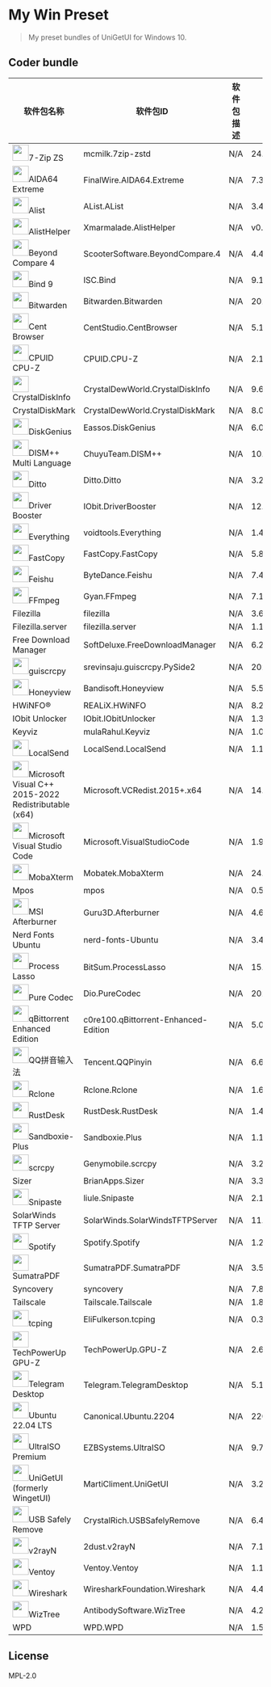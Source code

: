 # My Win Preset

>My preset bundles of UniGetUI for Windows 10.

## Coder bundle

| 软件包名称 | 软件包ID | 软件包描述 | 软件包版本 | 来源 |
|------------|-----------|------------|------------|------|
| <img width='32px' height='32px' src='https://www.google.com/s2/favicons?sz=32&domain=mcmilk.de/projects/7-Zip-zstd/'>7-Zip ZS | mcmilk.7zip-zstd | N/A | 24.09 ZS v1.5.7 R1 | winget |
| <img width='32px' height='32px' src='https://www.google.com/s2/favicons?sz=32&domain=www.aida64.com/'>AIDA64 Extreme | FinalWire.AIDA64.Extreme | N/A | 7.35 | winget |
| <img width='32px' height='32px' src='https://www.google.com/s2/favicons?sz=32&domain=alist.nn.ci/zh'>Alist | AList.AList | N/A | 3.44.0 | winget |
| <img width='32px' height='32px' src='https://www.google.com/s2/favicons?sz=32&domain=github.com/Xmarmalade'>AlistHelper | Xmarmalade.AlistHelper | N/A | v0.2.0 | winget |
| <img width='32px' height='32px' src='https://www.google.com/s2/favicons?sz=32&domain=www.scootersoftware.com/'>Beyond Compare 4 | ScooterSoftware.BeyondCompare.4 | N/A | 4.4.7.28397 | winget |
| <img width='32px' height='32px' src='https://www.google.com/s2/favicons?sz=32&domain=www.isc.org/'>Bind 9 | ISC.Bind | N/A | 9.17.12 | winget |
| <img width='32px' height='32px' src='https://www.google.com/s2/favicons?sz=32&domain=bitwarden.com/'>Bitwarden | Bitwarden.Bitwarden | N/A | 2025.4.2 | winget |
| <img width='32px' height='32px' src='https://www.google.com/s2/favicons?sz=32&domain=www.centbrowser.cn/'>Cent Browser | CentStudio.CentBrowser | N/A | 5.1.1130.129 | winget |
| <img width='32px' height='32px' src='https://www.google.com/s2/favicons?sz=32&domain=www.cpuid.com/'>CPUID CPU-Z | CPUID.CPU-Z | N/A | 2.15 | winget |
| <img width='32px' height='32px' src='https://www.google.com/s2/favicons?sz=32&domain=crystalmark.info/en/'>CrystalDiskInfo | CrystalDewWorld.CrystalDiskInfo | N/A | 9.6.3 | winget |
| CrystalDiskMark | CrystalDewWorld.CrystalDiskMark | N/A | 8.0.6 | winget |
| <img width='32px' height='32px' src='https://www.google.com/s2/favicons?sz=32&domain=www.eassos.cn/'>DiskGenius | Eassos.DiskGenius | N/A | 6.0.0 | winget |
| <img width='32px' height='32px' src='https://www.google.com/s2/favicons?sz=32&domain=github.com/Chuyu-Team'>DISM++ Multi Language | ChuyuTeam.DISM++ | N/A | 10.1.1002.2 | winget |
| <img width='32px' height='32px' src='https://www.google.com/s2/favicons?sz=32&domain=sourceforge.net/projects/ditto-cp'>Ditto | Ditto.Ditto | N/A | 3.24.246.0 | winget |
| <img width='32px' height='32px' src='https://www.google.com/s2/favicons?sz=32&domain=www.iobit.com/'>Driver Booster | IObit.DriverBooster | N/A | 12.4.0.571 | winget |
| <img width='32px' height='32px' src='https://www.google.com/s2/favicons?sz=32&domain=www.voidtools.com/zh-cn/'>Everything | voidtools.Everything | N/A | 1.4.1.1026 | winget |
| <img width='32px' height='32px' src='https://www.google.com/s2/favicons?sz=32&domain=fastcopy.jp/'>FastCopy | FastCopy.FastCopy | N/A | 5.8.1 | winget |
| <img width='32px' height='32px' src='https://www.google.com/s2/favicons?sz=32&domain=www.feishu.cn/'>Feishu | ByteDance.Feishu | N/A | 7.42.5 | winget |
| <img width='32px' height='32px' src='https://www.google.com/s2/favicons?sz=32&domain=www.gyan.dev/'>FFmpeg | Gyan.FFmpeg | N/A | 7.1.1 | winget |
| Filezilla | filezilla | N/A | 3.69.1 | community |
| Filezilla.server | filezilla.server | N/A | 1.10.3 | community |
| Free Download Manager | SoftDeluxe.FreeDownloadManager | N/A | 6.27.0.6265 | winget |
| <img width='32px' height='32px' src='https://www.google.com/s2/favicons?sz=32&domain=github.com/srevinsaju'>guiscrcpy | srevinsaju.guiscrcpy.PySide2 | N/A | 2023.01.01 | winget |
| <img width='32px' height='32px' src='https://www.google.com/s2/favicons?sz=32&domain=en.bandisoft.com'>Honeyview | Bandisoft.Honeyview | N/A | 5.53 | winget |
| HWiNFO® | REALiX.HWiNFO | N/A | 8.26 | winget |
| IObit Unlocker | IObit.IObitUnlocker | N/A | 1.3.0.11 | winget |
| Keyviz | mulaRahul.Keyviz | N/A | 1.0.6 | winget |
| <img width='32px' height='32px' src='https://www.google.com/s2/favicons?sz=32&domain=tienisto.com/'>LocalSend | LocalSend.LocalSend | N/A | 1.15.4 | winget |
| <img width='32px' height='32px' src='https://www.google.com/s2/favicons?sz=32&domain=www.microsoft.com/zh-cn/'>Microsoft Visual C++ 2015-2022 Redistributable (x64) | Microsoft.VCRedist.2015+.x64 | N/A | 14.40.33816.0 | winget |
| <img width='32px' height='32px' src='https://www.google.com/s2/favicons?sz=32&domain=www.microsoft.com/'>Microsoft Visual Studio Code | Microsoft.VisualStudioCode | N/A | 1.99.3 | winget |
| <img width='32px' height='32px' src='https://www.google.com/s2/favicons?sz=32&domain=www.mobatek.net/'>MobaXterm | Mobatek.MobaXterm | N/A | 24.2.0.5220 | winget |
| Mpos | mpos | N/A | 0.5.0 | community |
| <img width='32px' height='32px' src='https://www.google.com/s2/favicons?sz=32&domain=www.msi.com/Landing/afterburner/graphics-cards'>MSI Afterburner | Guru3D.Afterburner | N/A | 4.6.5 | winget |
| Nerd Fonts Ubuntu | nerd-fonts-Ubuntu | N/A | 3.4.0 | community |
| <img width='32px' height='32px' src='https://www.google.com/s2/favicons?sz=32&domain=bitsum.com'>Process Lasso | BitSum.ProcessLasso | N/A | 15.1.0.50 | winget |
| <img width='32px' height='32px' src='https://www.google.com/s2/favicons?sz=32&domain=diodiy.lofter.com/'>Pure Codec | Dio.PureCodec | N/A | 20250318 | winget |
| <img width='32px' height='32px' src='https://www.google.com/s2/favicons?sz=32&domain=github.com/c0re100/qBittorrent-Enhanced-Edition'>qBittorrent Enhanced Edition | c0re100.qBittorrent-Enhanced-Edition | N/A | 5.0.5.10 | winget |
| <img width='32px' height='32px' src='https://www.google.com/s2/favicons?sz=32&domain=http://qq.pinyin.cn/'>QQ拼音输入法 | Tencent.QQPinyin | N/A | 6.6 | winget |
| <img width='32px' height='32px' src='https://www.google.com/s2/favicons?sz=32&domain=rclone.org/'>Rclone | Rclone.Rclone | N/A | 1.69.2 | winget |
| <img width='32px' height='32px' src='https://www.google.com/s2/favicons?sz=32&domain=rustdesk.com/'>RustDesk | RustDesk.RustDesk | N/A | 1.4.0 | winget |
| <img width='32px' height='32px' src='https://www.google.com/s2/favicons?sz=32&domain=xanasoft.com/'>Sandboxie-Plus | Sandboxie.Plus | N/A | 1.15.12 | winget |
| <img width='32px' height='32px' src='https://www.google.com/s2/favicons?sz=32&domain=github.com/Genymobile'>scrcpy | Genymobile.scrcpy | N/A | 3.2 | winget |
| Sizer | BrianApps.Sizer | N/A | 3.3.4.0 | winget |
| <img width='32px' height='32px' src='https://www.google.com/s2/favicons?sz=32&domain=www.snipaste.com/'>Snipaste | liule.Snipaste | N/A | 2.10.6 | winget |
| SolarWinds TFTP Server | SolarWinds.SolarWindsTFTPServer | N/A | 11.2.0.50028 | winget |
| <img width='32px' height='32px' src='https://www.google.com/s2/favicons?sz=32&domain=www.spotify.com/'>Spotify | Spotify.Spotify | N/A | 1.2.64.407.g14ea11a6 | winget |
| <img width='32px' height='32px' src='https://www.google.com/s2/favicons?sz=32&domain=www.sumatrapdfreader.org/'>SumatraPDF | SumatraPDF.SumatraPDF | N/A | 3.5.2 | winget |
| Syncovery | syncovery | N/A | 7.87.101 | community |
| Tailscale | Tailscale.Tailscale | N/A | 1.82.5 | winget |
| <img width='32px' height='32px' src='https://www.google.com/s2/favicons?sz=32&domain=www.elifulkerson.com/index.php'>tcping | EliFulkerson.tcping | N/A | 0.39 | winget |
| <img width='32px' height='32px' src='https://www.google.com/s2/favicons?sz=32&domain=www.techpowerup.com/'>TechPowerUp GPU-Z | TechPowerUp.GPU-Z | N/A | 2.65.1 | winget |
| <img width='32px' height='32px' src='https://www.google.com/s2/favicons?sz=32&domain=telegram.org'>Telegram Desktop | Telegram.TelegramDesktop | N/A | 5.14.2 | winget |
| <img width='32px' height='32px' src='https://www.google.com/s2/favicons?sz=32&domain=canonical.com/'>Ubuntu 22.04 LTS | Canonical.Ubuntu.2204 | N/A | 2204.2.47.0 | winget |
| <img width='32px' height='32px' src='https://www.google.com/s2/favicons?sz=32&domain=www.ezbsystems.com/enindex.html'>UltraISO Premium | EZBSystems.UltraISO | N/A | 9.76 | winget |
| <img width='32px' height='32px' src='https://www.google.com/s2/favicons?sz=32&domain=github.com/marticliment/UniGetUI'>UniGetUI (formerly WingetUI) | MartiCliment.UniGetUI | N/A | 3.2.0 | winget |
| <img width='32px' height='32px' src='https://www.google.com/s2/favicons?sz=32&domain=crystalrich.com/'>USB Safely Remove | CrystalRich.USBSafelyRemove | N/A | 6.4.2.1297 | winget |
| <img width='32px' height='32px' src='https://www.google.com/s2/favicons?sz=32&domain=github.com/2dust'>v2rayN | 2dust.v2rayN | N/A | 7.12.3 | winget |
| <img width='32px' height='32px' src='https://www.google.com/s2/favicons?sz=32&domain=github.com/ventoy'>Ventoy | Ventoy.Ventoy | N/A | 1.1.05 | winget |
| <img width='32px' height='32px' src='https://www.google.com/s2/favicons?sz=32&domain=www.wireshark.org/'>Wireshark | WiresharkFoundation.Wireshark | N/A | 4.4.3 | winget |
| <img width='32px' height='32px' src='https://www.google.com/s2/favicons?sz=32&domain=antibody-software.com/'>WizTree | AntibodySoftware.WizTree | N/A | 4.25 | winget |
| WPD | WPD.WPD | N/A | 1.5.2042 RC 1 | winget |

## License

MPL-2.0
